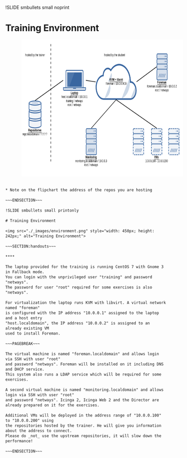 !SLIDE smbullets small noprint

# Training Environment

<div style="text-align: center"><img src="./_images/environment.png" style="float: center; margin-left: 50px; width: 794px; height: 428px;" alt="Training Environment"></div>

~~~SECTION:notes~~~

* Note on the flipchart the address of the repos you are hosting

~~~ENDSECTION~~~

!SLIDE smbullets small printonly

# Training Environment

<img src="./_images/environment.png" style="width: 450px; height: 242px;" alt="Training Environment">

~~~SECTION:handouts~~~

****

The laptop provided for the training is running CentOS 7 with Gnome 3 in Fallback mode.
You can login with the unprivileged user "training" and password "netways". 
The password for user "root" required for some exercises is also "netways".

For virtualization the laptop runs KVM with libvirt. A virtual network named "foreman"
is configured with the IP address "10.0.0.1" assigned to the laptop and a host entry 
"host.localdomain", the IP address "10.0.0.2" is assigned to an already existing VM
used to install Foreman.

~~~PAGEBREAK~~~

The virtual machine is named "foreman.localdomain" and allows login via SSH with user "root"
and password "netways". Foreman will be installed on it including DNS and DHCP service. 
This system also runs a LDAP service which will be required for some exercises.

A second virtual machine is named "monitoring.localdomain" and allows login via SSH with user "root"
and password "netways". Icinga 2, Icinga Web 2 and the Director are already prepared on it for the exercises.

Additional VMs will be deployed in the address range of "10.0.0.100" to "10.0.0.200" using
the repositories hosted by the trainer. He will give you information about the address to connect.
Please do _not_ use the upstream repositories, it will slow down the performance!

~~~ENDSECTION~~~


